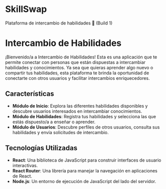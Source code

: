 # SkillSwap
Plataforma de intercambio de habilidades 🤝 (Build 1) 
# Intercambio de Habilidades

¡Bienvenido/a a Intercambio de Habilidades! Esta es una aplicación que te permite conectar con personas que están dispuestas a intercambiar habilidades y conocimientos. Ya sea que quieras aprender algo nuevo o compartir tus habilidades, esta plataforma te brinda la oportunidad de conectarte con otros usuarios y facilitar intercambios enriquecedores.

## Características

- **Módulo de Inicio**: Explora las diferentes habilidades disponibles y descubre usuarios interesados en intercambiar conocimientos.
- **Módulo de Habilidades**: Registra tus habilidades y selecciona las que estás dispuesto/a a enseñar o aprender.
- **Módulo de Usuarios**: Descubre perfiles de otros usuarios, consulta sus habilidades y envía solicitudes de intercambio.


## Tecnologías Utilizadas

- **React**: Una biblioteca de JavaScript para construir interfaces de usuario interactivas.
- **React Router**: Una librería para manejar la navegación en aplicaciones de React.
- **Node.js**: Un entorno de ejecución de JavaScript del lado del servidor.

